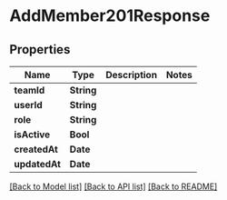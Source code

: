 # AddMember201Response

## Properties
Name | Type | Description | Notes
------------ | ------------- | ------------- | -------------
**teamId** | **String** |  | 
**userId** | **String** |  | 
**role** | **String** |  | 
**isActive** | **Bool** |  | 
**createdAt** | **Date** |  | 
**updatedAt** | **Date** |  | 

[[Back to Model list]](../README.md#documentation-for-models) [[Back to API list]](../README.md#documentation-for-api-endpoints) [[Back to README]](../README.md)


